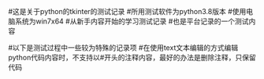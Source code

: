 #这是关于python的tkinter的测试记录
#所用测试软件为python3.8版本
#使用电脑系统为win7x64
#从新手内容开始的学习测试记录
#也是平台记录的一个测试内容

#以下是测试过程中一些较为特殊的记录项
#在使用text文本编辑的方式编辑python代码内容时，不支持以#开头的注释内容，最好的办法是删除注释，只保留代码
